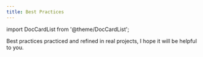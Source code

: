 ```yaml
---
title: Best Practices
---
```


import DocCardList from '@theme/DocCardList';

Best practices practiced and refined in real projects, I hope it will be helpful to you.

<DocCardList />
